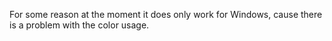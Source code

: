 For some reason at the moment it does only work for Windows, cause there is a problem with the color usage.